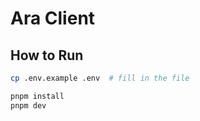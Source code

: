 # Ara Client

## How to Run

```bash
cp .env.example .env  # fill in the file

pnpm install
pnpm dev
```
